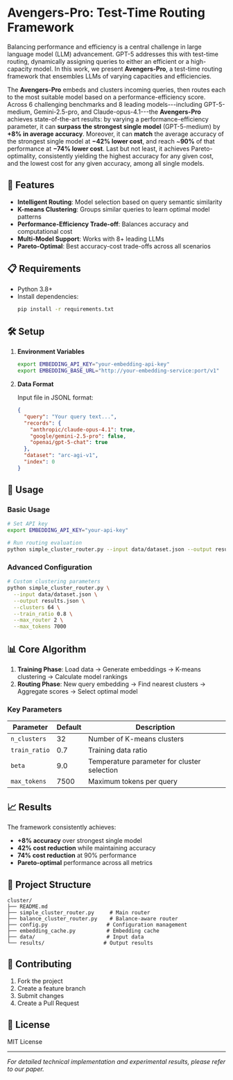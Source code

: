 # Avengers-Pro: Test-Time Routing Framework

Balancing performance and efficiency is a central challenge in large language model (LLM) advancement. GPT-5 addresses this with test-time routing, dynamically assigning queries to either an efficient or a high-capacity model. In this work, we present **Avengers-Pro**, a test-time routing framework that ensembles LLMs of varying capacities and efficiencies.

The **Avengers-Pro** embeds and clusters incoming queries, then routes each to the most suitable model based on a performance-efficiency score. Across 6 challenging benchmarks and 8 leading models---including GPT-5-medium, Gemini-2.5-pro, and Claude-opus-4.1---the **Avengers-Pro** achieves state-of-the-art results: by varying a performance-efficiency parameter, it can **surpass the strongest single model** (GPT-5-medium) by **+8% in average accuracy**. Moreover, it can **match** the average accuracy of the strongest single model at **−42% lower cost**, and reach ~**90%** of that performance at **−74% lower cost**. Last but not least, it achieves Pareto-optimality, consistently yielding the highest accuracy for any given cost, and the lowest cost for any given accuracy, among all single models.

## 🚀 Features

- **Intelligent Routing**: Model selection based on query semantic similarity
- **K-means Clustering**: Groups similar queries to learn optimal model patterns
- **Performance-Efficiency Trade-off**: Balances accuracy and computational cost
- **Multi-Model Support**: Works with 8+ leading LLMs
- **Pareto-Optimal**: Best accuracy-cost trade-offs across all scenarios

## 📋 Requirements

- Python 3.8+
- Install dependencies:
  ```bash
  pip install -r requirements.txt
  ```

## 🛠️ Setup

1. **Environment Variables**
   ```bash
   export EMBEDDING_API_KEY="your-embedding-api-key"
   export EMBEDDING_BASE_URL="http://your-embedding-service:port/v1"
   ```

2. **Data Format**
   
   Input file in JSONL format:
   ```json
   {
     "query": "Your query text...",
     "records": {
       "anthropic/claude-opus-4.1": true,
       "google/gemini-2.5-pro": false,
       "openai/gpt-5-chat": true
     },
     "dataset": "arc-agi-v1",
     "index": 0
   }
   ```

## 🔧 Usage

### Basic Usage

```bash
# Set API key
export EMBEDDING_API_KEY="your-api-key"

# Run routing evaluation
python simple_cluster_router.py --input data/dataset.json --output results.json
```

### Advanced Configuration

```bash
# Custom clustering parameters
python simple_cluster_router.py \
  --input data/dataset.json \
  --output results.json \
  --clusters 64 \
  --train_ratio 0.8 \
  --max_router 2 \
  --max_tokens 7000
```

## 📊 Core Algorithm

1. **Training Phase**: Load data → Generate embeddings → K-means clustering → Calculate model rankings
2. **Routing Phase**: New query embedding → Find nearest clusters → Aggregate scores → Select optimal model

### Key Parameters

| Parameter | Default | Description |
|-----------|---------|-------------|
| `n_clusters` | 32 | Number of K-means clusters |
| `train_ratio` | 0.7 | Training data ratio |
| `beta` | 9.0 | Temperature parameter for cluster selection |
| `max_tokens` | 7500 | Maximum tokens per query |

## 📈 Results

The framework consistently achieves:
- **+8% accuracy** over strongest single model
- **42% cost reduction** while maintaining accuracy
- **74% cost reduction** at 90% performance
- **Pareto-optimal** performance across all metrics

## 📁 Project Structure

```
cluster/
├── README.md
├── simple_cluster_router.py     # Main router
├── balance_cluster_router.py    # Balance-aware router  
├── config.py                   # Configuration management
├── embedding_cache.py          # Embedding cache
├── data/                       # Input data
└── results/                   # Output results
```

## 🤝 Contributing

1. Fork the project
2. Create a feature branch
3. Submit changes
4. Create a Pull Request

## 📄 License

MIT License

---

*For detailed technical implementation and experimental results, please refer to our paper.*
